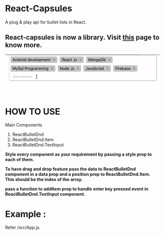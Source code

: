 # React-Capsules
A plug &amp; play api for bullet lists in React. 

## React-capsules is now a library. Visit  [this](https://github.com/Gaurav2048/React-capsules-library)  page to know more. 

![](demo.gif)

# HOW TO USE
Main Components 
1. ReactBulletDnd 
2. ReactBulletDnd.Item
3. ReactBulletDnd.TextInput

 **Style every component as your requirement by passing a style prop to each of them.** 

 **To have drag and drop feature pass the data to ReactBulletDnd component in a data prop and a position prop to ReactBulletDnd.Item. This should be the index of the array.**

 **pass a function to addItem prop to handle enter key pressed event in ReactBulletDnd.TextInput component.** 

# Example : 
 
 Refer /src/App.js. 
 

